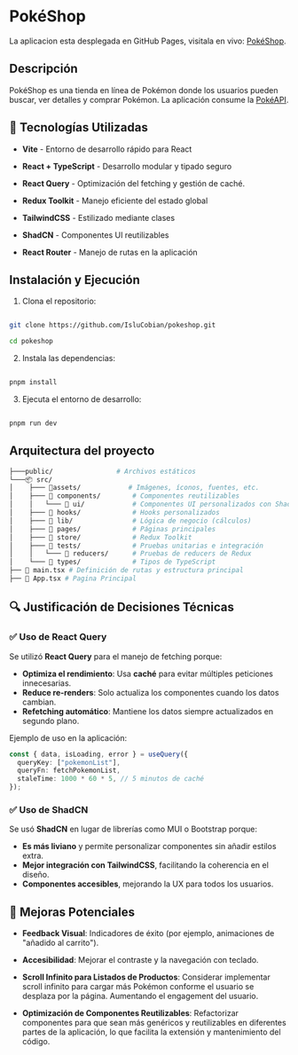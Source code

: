 # PokéShop

La aplicacion esta desplegada en GitHub Pages, visitala en vivo: [PokéShop](https://islucobian.github.io/PokeShop/).

## Descripción

PokéShop es una tienda en línea de Pokémon donde los usuarios pueden buscar, ver detalles y comprar Pokémon. La aplicación consume la [PokéAPI](https://pokeapi.co/).

## 🚀 Tecnologías Utilizadas

- **Vite** - Entorno de desarrollo rápido para React

- **React + TypeScript** - Desarrollo modular y tipado seguro

- **React Query** - Optimización del fetching y gestión de caché.

- **Redux Toolkit** - Manejo eficiente del estado global

- **TailwindCSS** - Estilizado mediante clases

- **ShadCN** - Componentes UI reutilizables

- **React Router** - Manejo de rutas en la aplicación

## Instalación y Ejecución

1. Clona el repositorio:

```sh

git clone https://github.com/IsluCobian/pokeshop.git

cd pokeshop

```

2. Instala las dependencias:

```sh

pnpm install

```

3. Ejecuta el entorno de desarrollo:

```sh

pnpm run dev

```

## Arquitectura del proyecto

```sh
├───public/                # Archivos estáticos
└───📦 src/
│    ├─── 📂assets/            # Imágenes, íconos, fuentes, etc.
│    ├─── 📂 components/        # Componentes reutilizables
│    │   └─── 📂 ui/            # Componentes UI personalizados con ShadCN
│    ├─── 📂 hooks/             # Hooks personalizados
│    ├─── 📂 lib/               # Lógica de negocio (cálculos)
│    ├─── 📂 pages/             # Páginas principales
│    ├─── 📂 store/             # Redux Toolkit
│    ├─── 📂 tests/             # Pruebas unitarias e integración
│    │   └─── 📂 reducers/      # Pruebas de reducers de Redux
│    └─── 📂 types/             # Tipos de TypeScript
├── 📜 main.tsx # Definición de rutas y estructura principal
├── 📜 App.tsx # Pagina Principal
```

## 🔍 Justificación de Decisiones Técnicas

### ✅ **Uso de React Query**

Se utilizó **React Query** para el manejo de fetching porque:

- **Optimiza el rendimiento**: Usa **caché** para evitar múltiples peticiones innecesarias.
- **Reduce re-renders**: Solo actualiza los componentes cuando los datos cambian.
- **Refetching automático**: Mantiene los datos siempre actualizados en segundo plano.

Ejemplo de uso en la aplicación:

```ts
const { data, isLoading, error } = useQuery({
  queryKey: ["pokemonList"],
  queryFn: fetchPokemonList,
  staleTime: 1000 * 60 * 5, // 5 minutos de caché
});
```

### ✅ **Uso de ShadCN**

Se usó **ShadCN** en lugar de librerías como MUI o Bootstrap porque:

- **Es más liviano** y permite personalizar componentes sin añadir estilos extra.
- **Mejor integración con TailwindCSS**, facilitando la coherencia en el diseño.
- **Componentes accesibles**, mejorando la UX para todos los usuarios.

## 🔧 Mejoras Potenciales

- **Feedback Visual**: Indicadores de éxito (por ejemplo, animaciones de "añadido al carrito").

- **Accesibilidad**: Mejorar el contraste y la navegación con teclado.

- **Scroll Infinito para Listados de Productos**: Considerar implementar scroll infinito para cargar más Pokémon conforme el usuario se desplaza por la página. Aumentando el engagement del usuario.

- **Optimización de Componentes Reutilizables**: Refactorizar componentes para que sean más genéricos y reutilizables en diferentes partes de la aplicación, lo que facilita la extensión y mantenimiento del código.
